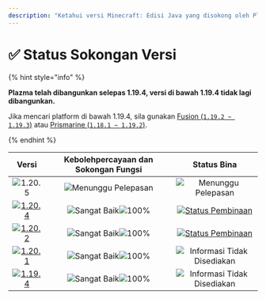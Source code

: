 ```yaml
---
description: "Ketahui versi Minecraft: Edisi Java yang disokong oleh Plazma."
---
```


# ✅ Status Sokongan Versi

{% hint style="info" %}

**Plazma telah dibangunkan selepas 1.19.4, versi di bawah 1.19.4 tidak lagi dibangunkan.**

Jika mencari platform di bawah 1.19.4, sila gunakan [Fusion (`1.19.2 ~ 1.19.3`)](https://github.com/RuinedTechnologyUnify/Fusion) atau [Prismarine (`1.18.1 ~ 1.19.2`)](https://github.com/PrismarineTeam/Prismarine).

{% endhint %}

[wtr]: https://badge.plazmamc.org/0/릴리스%20대기중
[ukn]: https://badge.plazmamc.org/0/Informasi%20Tidak%20Disediakan
[vgd]: https://badge.plazmamc.org/1/Sangat%20Baik
[100]: https://badge.plazmamc.org/percent/100

|                                       Versi                                       | Kebolehpercayaan    dan    Sokongan Fungsi |                                                Status Bina                                                |
| :-------------------------------------------------------------------------------: | :----------------------------------------: | :-------------------------------------------------------------------------------------------------------: |
|                   ![1.20.5](https://badge.plazmamc.org/0/1.20.5)                  |         ![Menunggu Pelepasan][wtr]         |                                         ![Menunggu Pelepasan][wtr]                                        |
| [![1.20.4](https://badge.plazmamc.org/2/1.20.4)](https://git.plazmamc.org/1.20.4) |       ![Sangat Baik][vgd]![100%][100]      | [![Status Pembinaan](https://build.plazmamc.org/1.20.4)](https://build.plazmamc.org/1.20.4?redirect=true) |
| [![1.20.2](https://badge.plazmamc.org/6/1.20.2)](https://git.plazmamc.org/1.20.2) |       ![Sangat Baik][vgd]![100%][100]      | [![Status Pembinaan](https://build.plazmamc.org/1.20.2)](https://build.plazmamc.org/1.20.2?redirect=true) |
| [![1.20.1](https://badge.plazmamc.org/4/1.20.1)](https://git.plazmamc.org/1.20.1) |       ![Sangat Baik][vgd]![100%][100]      |                                     ![Informasi Tidak Disediakan][ukn]                                    |
| [![1.19.4](https://badge.plazmamc.org/4/1.19.4)](https://git.plazmamc.org/1.19.4) |       ![Sangat Baik][vgd]![100%][100]      |                                     ![Informasi Tidak Disediakan][ukn]                                    |

